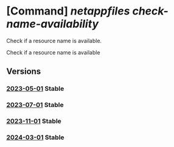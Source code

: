 # [Command] _netappfiles check-name-availability_

Check if a resource name is available.

Check if a resource name is available

## Versions

### [2023-05-01](/Resources/mgmt-plane/L3N1YnNjcmlwdGlvbnMve30vcHJvdmlkZXJzL21pY3Jvc29mdC5uZXRhcHAvbG9jYXRpb25zL3t9L2NoZWNrbmFtZWF2YWlsYWJpbGl0eQ==/2023-05-01.xml) **Stable**

<!-- mgmt-plane /subscriptions/{}/providers/microsoft.netapp/locations/{}/checknameavailability 2023-05-01 -->

### [2023-07-01](/Resources/mgmt-plane/L3N1YnNjcmlwdGlvbnMve30vcHJvdmlkZXJzL21pY3Jvc29mdC5uZXRhcHAvbG9jYXRpb25zL3t9L2NoZWNrbmFtZWF2YWlsYWJpbGl0eQ==/2023-07-01.xml) **Stable**

<!-- mgmt-plane /subscriptions/{}/providers/microsoft.netapp/locations/{}/checknameavailability 2023-07-01 -->

### [2023-11-01](/Resources/mgmt-plane/L3N1YnNjcmlwdGlvbnMve30vcHJvdmlkZXJzL21pY3Jvc29mdC5uZXRhcHAvbG9jYXRpb25zL3t9L2NoZWNrbmFtZWF2YWlsYWJpbGl0eQ==/2023-11-01.xml) **Stable**

<!-- mgmt-plane /subscriptions/{}/providers/microsoft.netapp/locations/{}/checknameavailability 2023-11-01 -->

### [2024-03-01](/Resources/mgmt-plane/L3N1YnNjcmlwdGlvbnMve30vcHJvdmlkZXJzL21pY3Jvc29mdC5uZXRhcHAvbG9jYXRpb25zL3t9L2NoZWNrbmFtZWF2YWlsYWJpbGl0eQ==/2024-03-01.xml) **Stable**

<!-- mgmt-plane /subscriptions/{}/providers/microsoft.netapp/locations/{}/checknameavailability 2024-03-01 -->
